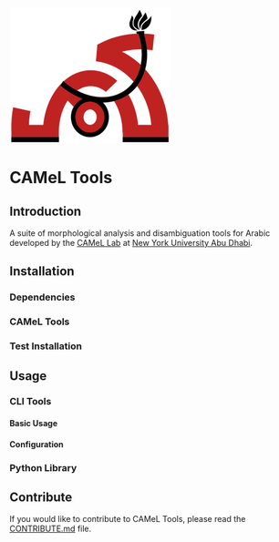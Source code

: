 ![logo](camel_logo.png)

# CAMeL Tools

## Introduction
A suite of morphological analysis and disambiguation tools for Arabic developed by the [CAMeL Lab](https://nyuad.nyu.edu/en/research/faculty-research/camel-lab.html) at [New York University Abu Dhabi](http://nyuad.nyu.edu/).


## Installation

### Dependencies

### CAMeL Tools

### Test Installation


## Usage

### CLI Tools

#### Basic Usage

#### Configuration

### Python Library


## Contribute
If you would like to contribute to CAMeL Tools, please read the
[CONTRIBUTE.md](./CONTRIBUTING.md) file.
